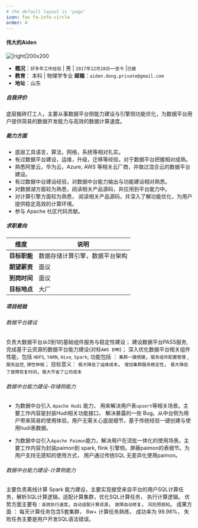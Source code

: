 ```yaml
---
# the default layout is 'page'
icon: fas fa-info-circle
order: 4
---
```


#### 伟大的Aiden

![|right|200x200](http://g.hiphotos.baidu.com/baike/pic/item/a08b87d6277f9e2fc11760a11630e924b899f37d.jpg)

- **概况**：`好多年工作经验` | 男 | `2017年12月10日`—`至今` |`已婚` 
- **教育**： 本科 | 物理学专业 
 **邮箱**：`aiden.dong.private@gmail.com` 
- **地址**：山东

##### 自我评价

底层搬砖打工人，主要从事数据平台侧能力建设与引擎侧功能优化，为数据平台用户提供简易的数据开发能力与高效的数据计算速度。

##### 能力方面

- 底层工具语言，算法，网络，系统等相对扎实。
- 有过数据平台建设，运维，升级，迁移等经验，对于数据平台把握相对成熟。
-  熟悉阿里云，华为云，Azure,  AWS 等相关云厂商，并做过混合云的数据平台建设。
- 有过数据中台建设经验，对数据中台能力输出与功能建设相对熟悉。
- 对数据湖方面较为熟悉，阅读相关产品源码，并应用到平台能力中。
- 对计算引擎方面较为熟悉， 阅读相关产品源码，并深入了解功能优化，为用户提供稳定高效的计算环境。
- 参与 Apache 社区代码贡献。

##### 求职意向
维度 | 说明 |
---- | ---- | 
**目标职能** | 数据存储计算引擎，数据平台架构 | 
**期望薪资** | 面议 |
**到岗时间** | 面议 |
 **目标地点** | 大厂 | 

##### 项目经验

###### 数据平台建设

负责大数据平台从0到1的基础组件服务与稳定性建设；
建设数据平台PASS服务, 完成基于云资源的数据平台能力建设(对标`AWS EMR`)；
深入优化数据平台相关组件性能，包括 `HDFS`, `YARN`, `Hive`, `Spark`; 
功能包括 ： `集群一键搭建`，`服务组件配置管理` , `服务监控`, `弹性伸缩`；
目标意义： `极大降低了运维成本`， `增加集群服务稳定性`， `极大降低了故障恢复时间`，`极大节省了公司成本`

###### 数据中台能力建设-存储侧能力
- 为数据中台引入 `Apache Hudi` 能力， 用来解决用户表`upsert`等相关场景。主要工作内容是封装Hudi相关功能接口， 解决暴露的一些 Bug。从中台侧为用户带来简易的使用体验，用户无需关心底层细节，基于传统经验一键创建与使用hudi表数据。

- 为数据中台引入`Apache Paimon`能力，解决用户在流批一体化的使用场景。主要工作内容为封装paimon到 spark, flink 引擎侧。屏蔽paimon的表细节。为用户支持无感知的使用方式， 用户通过传统SQL 无差异化使用paimon。


###### 数据中台能力建设-计算侧能力

主要负责离线计算 Spark 能力建设，主要实现接受来自平台的用户SQL计算任务，解析SQL计算逻辑，适配计算集群，优化SQL计算任务， 执行计算逻辑。
优势方面主要有 : `高效执行速度`，`自动适配计算资源`， `故障自动修复`， `风险预感知`。
成果方面 ： 每天计算任务包含5套集群， 8w+ 计算任务熟练， 成功率为 99.98%， 失败任务主要是用户开发SQL语法错误。
